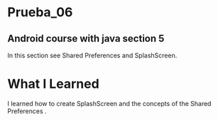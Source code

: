 # Prueba_06
## Android course with java section 5

In this section see Shared Preferences and SplashScreen.

# What I Learned

I learned how to create SplashScreen and the concepts of the Shared Preferences .
